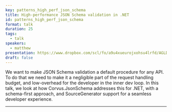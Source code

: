 ```yaml
---
key: patterns_high_perf_json_schema
title: High-performance JSON Schema validation in .NET
id: patterns_high_perf_json_schema
format: talk
duration: 25
tags:
  - talk
speakers:
  - matthew
presentation: https://www.dropbox.com/scl/fo/a9u4xueurojxohsu4lrfd/AGLD0oJPP6OK-Ved0eWSME8?dl=0&e=1&preview=json-validation-net.pdf&rlkey=msisvkx4h50902qvc052z9v3m&st=0mh3slll
draft: false
---
```


We want to make JSON Schema validation a default procedure for any API. To do that we need to make it a negligible part of the request handling budget, and low-overhead for the developer in the inner dev loop. In this talk, we look at how Corvus.JsonSchema addresses this for .NET, with a schema-first approach, and SourceGenerator support for a seamless developer experience.

---


